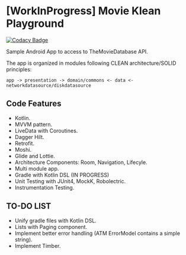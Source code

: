 # [WorkInProgress] Movie Klean Playground

[![Codacy Badge](https://api.codacy.com/project/badge/Grade/aa18f20faa4f45ecb4058a8ddb877fff)](https://app.codacy.com/manual/orioltobar/AndroidKlean?utm_source=github.com&utm_medium=referral&utm_content=orioltobar/AndroidKlean&utm_campaign=Badge_Grade_Dashboard)

Sample Android App to access to TheMovieDatabase API.

The app is organized in modules following CLEAN architecture/SOLID principles:
```
app -> presentation -> domain/commons <- data <- networkdatasource/diskdatasource
```

## Code Features

- Kotlin.
- MVVM pattern.
- LiveData with Coroutines.
- Dagger Hilt.
- Retrofit.
- Moshi.
- Glide and Lottie.
- Architecture Components: Room, Navigation, Lifecyle.
- Multi module app.
- Gradle with Kotlin DSL (IN PROGRESS)
- Unit Testing with JUnit4, MockK, Robolectric.
- Instrumentation Testing.

## TO-DO LIST
- Unify gradle files with Kotlin DSL.
- Lists with Paging component.
- Implement better error handling (ATM ErrorModel contains a simple string).
- Implement Timber.
